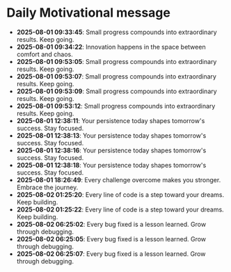 # Daily Motivational message

- **2025-08-01 09:33:45**: Small progress compounds into extraordinary results. Keep going.
- **2025-08-01 09:34:22**: Innovation happens in the space between comfort and chaos.
- **2025-08-01 09:53:05**: Small progress compounds into extraordinary results. Keep going.
- **2025-08-01 09:53:07**: Small progress compounds into extraordinary results. Keep going.
- **2025-08-01 09:53:09**: Small progress compounds into extraordinary results. Keep going.
- **2025-08-01 09:53:12**: Small progress compounds into extraordinary results. Keep going.
- **2025-08-01 12:38:11**: Your persistence today shapes tomorrow's success. Stay focused.
- **2025-08-01 12:38:13**: Your persistence today shapes tomorrow's success. Stay focused.
- **2025-08-01 12:38:16**: Your persistence today shapes tomorrow's success. Stay focused.
- **2025-08-01 12:38:18**: Your persistence today shapes tomorrow's success. Stay focused.
- **2025-08-01 18:26:49**: Every challenge overcome makes you stronger. Embrace the journey.
- **2025-08-02 01:25:20**: Every line of code is a step toward your dreams. Keep building.
- **2025-08-02 01:25:22**: Every line of code is a step toward your dreams. Keep building.
- **2025-08-02 06:25:02**: Every bug fixed is a lesson learned. Grow through debugging.
- **2025-08-02 06:25:05**: Every bug fixed is a lesson learned. Grow through debugging.
- **2025-08-02 06:25:07**: Every bug fixed is a lesson learned. Grow through debugging.
